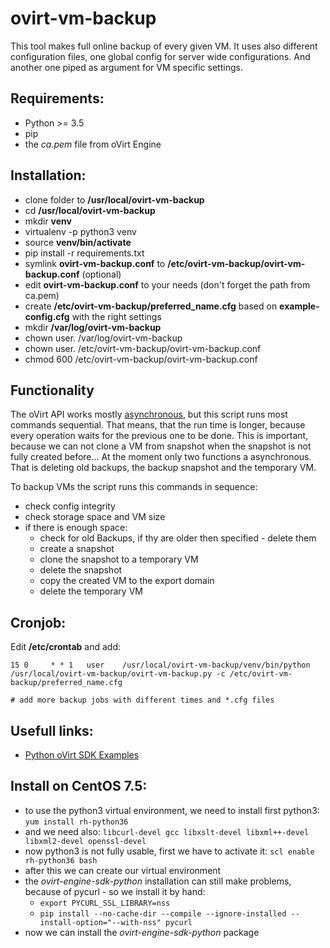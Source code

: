 # ovirt-vm-backup

This tool makes full online backup of every given VM. It uses also different configuration files, one global config for server wide configurations. And another one piped as argument for VM specific settings.

## Requirements:
+ Python >= 3.5
+ pip
+ the *ca.pem* file from oVirt Engine

## Installation:
+ clone folder to **/usr/local/ovirt-vm-backup**
+ cd **/usr/local/ovirt-vm-backup**
+ mkdir **venv**
+ virtualenv -p python3 venv
+ source **venv/bin/activate**
+ pip install -r requirements.txt
+ symlink **ovirt-vm-backup.conf** to **/etc/ovirt-vm-backup/ovirt-vm-backup.conf** (optional)
+ edit **ovirt-vm-backup.conf** to your needs (don't forget the path from ca.pem)
+ create **/etc/ovirt-vm-backup/preferred_name.cfg** based on **example-config.cfg** with the right settings
+ mkdir **/var/log/ovirt-vm-backup**
+ chown user. /var/log/ovirt-vm-backup
+ chown user. /etc/ovirt-vm-backup/ovirt-vm-backup.conf
+ chmod 600 /etc/ovirt-vm-backup/ovirt-vm-backup.conf

## Functionality
The oVirt API works mostly [asynchronous](https://ovirt.org/blog/2017/05/higher-performance-for-python-sdk/), but this script runs most commands sequential. That means, that the run time is longer, because every operation waits for the previous one to be done. This is important, because we can not clone a VM from snapshot when the snapshot is not fully created before... At the moment only two functions a asynchronous. That is deleting old backups, the backup snapshot and the temporary VM.

To backup VMs the script runs this commands in sequence:
+ check config integrity
+ check storage space and VM size
+ if there is enough space:
    + check for old Backups, if thy are older then specified - delete them
    + create a snapshot
    + clone the snapshot to a temporary VM
    + delete the snapshot
    + copy the created VM to the export domain
    + delete the temporary VM


## Cronjob:

Edit **/etc/crontab** and add:

```shell
15 0     * * 1   user    /usr/local/ovirt-vm-backup/venv/bin/python /usr/local/ovirt-vm-backup/ovirt-vm-backup.py -c /etc/ovirt-vm-backup/preferred_name.cfg

# add more backup jobs with different times and *.cfg files
```

## Usefull links:
+ [Python oVirt SDK Examples](https://github.com/oVirt/ovirt-engine-sdk/tree/master/sdk/examples)

## Install on CentOS 7.5:
+ to use the python3 virtual environment, we need to install first python3:
`yum install rh-python36`
+ and we need also: `libcurl-devel gcc libxslt-devel libxml++-devel libxml2-devel openssl-devel`
+ now python3 is not fully usable, first we have to activate it:
`scl enable rh-python36 bash`
+ after this we can create our virtual environment
+ the *ovirt-engine-sdk-python* installation can still make problems, because of pycurl - so we install it by hand:
    + `export PYCURL_SSL_LIBRARY=nss`
    + `pip install --no-cache-dir --compile --ignore-installed --install-option="--with-nss" pycurl`
+ now we can install the *ovirt-engine-sdk-python* package

